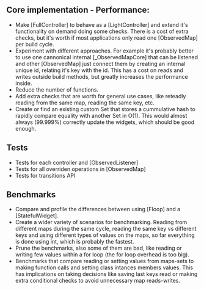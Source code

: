 ## Core implementation - Performance:
- Make [FullController] to behave as a [LightController] and extend it's functionality on demand doing some checks. There is a cost of extra checks, but it's worth if most applications only read one [ObservedMap] per build cycle.
- Experiment with different approaches. For example it's probably better to use one cannonical internal [_ObservedMapCore] that can be listened and other [ObservedMap] just connect them by creating an internal unique id, relating it's key with the id. This has a cost on reads and writes outside build methods, but greatly increases the performance inside.
- Reduce the number of functions.
- Add extra checks that are worth for general use cases, like reteadly reading from the same map, reading the same key, etc.
- Create or find an existing custom Set that stores a cummulative hash to rapidly compare equality with another Set in O(1). This would almost always (99.999%) correctly update the widgets, which should be good enough.

## Tests
- Tests for each controller and [ObservedListener]
- Tests for all overriden operations in [ObservedMap]
- Tests for transitions API

## Benchmarks
- Compare and profile the differences between using [Floop] and a [StatefulWidget].
- Create a wider variety of scenarios for benchmarking. Reading from different maps during the same cycle, reading the same key vs different keys and using different types of values on the maps, so far everything is done using int, which is probably the fastest.
- Prune the benchmarks, also some of them are bad, like reading or writing few values within a for loop (the for loop overhead is too big).
- Benchmarks that compare reading or setting values from maps-sets to making function calls and setting class intances members values. This has implications on taking decisions like saving last keys read or making extra conditional checks to avoid unnecessary map reads-writes.
